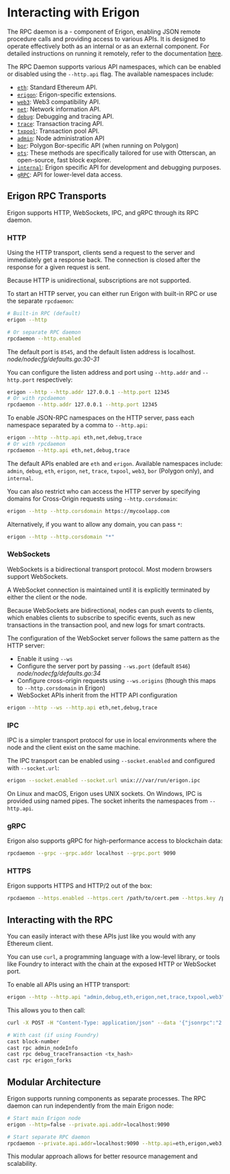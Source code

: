 # Interacting with Erigon

The RPC daemon is a -  component of Erigon, enabling JSON remote procedure calls and providing access to various APIs. It is designed to operate effectively both as an internal or as an external component. For detailed instructions on running it remotely, refer to the documentation [here](https://github.com/erigontech/erigon/blob/main/cmd/rpcdaemon/README.md#running-remotely).

The RPC Daemon supports various API namespaces, which can be enabled or disabled using the `--http.api` flag. The available namespaces include:

- [`eth`](eth.md): Standard Ethereum API.
- [`erigon`](erigon.md): Erigon-specific extensions.
- [`web3`](web3.md): Web3 compatibility API.
- [`net`](net.md): Network information API.
- [`debug`](debug.md): Debugging and tracing API.
- [`trace`](trace.md): Transaction tracing API.
- [`txpool`](txpool.md): Transaction pool API.
- [`admin`](admin.md): Node administration API
- [`bor`](bor.md): Polygon Bor-specific API (when running on Polygon)
- [`ots`](ots.md): These methods are specifically tailored for use with Otterscan, an open-source, fast block explorer.
- [`internal`](internal.md): Erigon specific API for development and debugging purposes.
- [`gRPC`](grpc.md): API for lower-level data access.

## Erigon RPC Transports

Erigon supports HTTP, WebSockets, IPC, and gRPC through its RPC daemon.

### HTTP

Using the HTTP transport, clients send a request to the server and immediately get a response back. The connection is closed after the response for a given request is sent.

Because HTTP is unidirectional, subscriptions are not supported.

To start an HTTP server, you can either run Erigon with built-in RPC or use the separate `rpcdaemon`:

```bash
# Built-in RPC (default)
erigon --http

# Or separate RPC daemon
rpcdaemon --http.enabled
```

The default port is `8545`, and the default listen address is localhost. <cite>node/nodecfg/defaults.go:30-31</cite>

You can configure the listen address and port using `--http.addr` and `--http.port` respectively:

```bash
erigon --http --http.addr 127.0.0.1 --http.port 12345
# Or with rpcdaemon
rpcdaemon --http.addr 127.0.0.1 --http.port 12345
```

To enable JSON-RPC namespaces on the HTTP server, pass each namespace separated by a comma to `--http.api`:

```bash
erigon --http --http.api eth,net,debug,trace
# Or with rpcdaemon
rpcdaemon --http.api eth,net,debug,trace
```

The default APIs enabled are `eth` and `erigon`. Available namespaces include: `admin`, `debug`, `eth`, `erigon`, `net`, `trace`, `txpool`, `web3`, `bor` (Polygon only), and `internal`.

You can also restrict who can access the HTTP server by specifying domains for Cross-Origin requests using `--http.corsdomain`:

```bash
erigon --http --http.corsdomain https://mycoolapp.com
```

Alternatively, if you want to allow any domain, you can pass `*`:

```bash
erigon --http --http.corsdomain "*"
```

### WebSockets

WebSockets is a bidirectional transport protocol. Most modern browsers support WebSockets.

A WebSocket connection is maintained until it is explicitly terminated by either the client or the node.

Because WebSockets are bidirectional, nodes can push events to clients, which enables clients to subscribe to specific events, such as new transactions in the transaction pool, and new logs for smart contracts.

The configuration of the WebSocket server follows the same pattern as the HTTP server:

- Enable it using `--ws`
- Configure the server port by passing `--ws.port` (default `8546`) <cite>node/nodecfg/defaults.go:34</cite>
- Configure cross-origin requests using `--ws.origins` (though this maps to `--http.corsdomain` in Erigon)
- WebSocket APIs inherit from the HTTP API configuration

```bash
erigon --http --ws --http.api eth,net,debug,trace
```

### IPC

IPC is a simpler transport protocol for use in local environments where the node and the client exist on the same machine.

The IPC transport can be enabled using `--socket.enabled` and configured with `--socket.url`:

```bash
erigon --socket.enabled --socket.url unix:///var/run/erigon.ipc
```

On Linux and macOS, Erigon uses UNIX sockets. On Windows, IPC is provided using named pipes. The socket inherits the namespaces from `--http.api`.

### gRPC

Erigon also supports gRPC for high-performance access to blockchain data:

```bash
rpcdaemon --grpc --grpc.addr localhost --grpc.port 9090
```

### HTTPS

Erigon supports HTTPS and HTTP/2 out of the box:

```bash
rpcdaemon --https.enabled --https.cert /path/to/cert.pem --https.key /path/to/key.pem
```

## Interacting with the RPC

You can easily interact with these APIs just like you would with any Ethereum client.

You can use `curl`, a programming language with a low-level library, or tools like Foundry to interact with the chain at the exposed HTTP or WebSocket port.

To enable all APIs using an HTTP transport:

```bash
erigon --http --http.api "admin,debug,eth,erigon,net,trace,txpool,web3"
```

This allows you to then call:

```bash
curl -X POST -H "Content-Type: application/json" --data '{"jsonrpc":"2.0","method":"eth_blockNumber","params":[],"id":1}' localhost:8545

# With cast (if using Foundry)
cast block-number
cast rpc admin_nodeInfo  
cast rpc debug_traceTransaction <tx_hash>
cast rpc erigon_forks
```

## Modular Architecture

Erigon supports running components as separate processes. The RPC daemon can run independently from the main Erigon node:

```bash
# Start main Erigon node
erigon --http=false --private.api.addr=localhost:9090

# Start separate RPC daemon
rpcdaemon --private.api.addr=localhost:9090 --http.api=eth,erigon,web3,net,debug,trace,txpool
```

This modular approach allows for better resource management and scalability.
